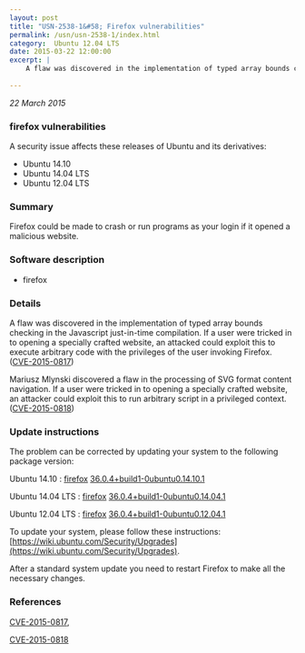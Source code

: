 ```yaml
---
layout: post
title: "USN-2538-1&#58; Firefox vulnerabilities"
permalink: /usn/usn-2538-1/index.html
category:  Ubuntu 12.04 LTS
date: 2015-03-22 12:00:00
excerpt: |
    A flaw was discovered in the implementation of typed array bounds checking in the Javascript just-in-time compilation. If a user were tricked in to opening a specially crafted website, an attacked could exploit this to execute arbitrary code with the privileges of the user invoking Firefox. ([CVE-2015-0817](http://people.ubuntu.com/~ubuntu-security/cve/CVE-2015-0817))
    
--- 
```

 
 

*22 March 2015*

### firefox vulnerabilities

A security issue affects these releases of Ubuntu and its derivatives:

* Ubuntu 14.10
* Ubuntu 14.04 LTS
* Ubuntu 12.04 LTS

### Summary

Firefox could be made to crash or run programs as your login if it opened a malicious website.

### Software description

* firefox 

### Details

A flaw was discovered in the implementation of typed array bounds checking in the Javascript just-in-time compilation. If a user were tricked in to opening a specially crafted website, an attacked could exploit this to execute arbitrary code with the privileges of the user invoking Firefox. ([CVE-2015-0817](http://people.ubuntu.com/~ubuntu-security/cve/CVE-2015-0817))

Mariusz Mlynski discovered a flaw in the processing of SVG format content navigation. If a user were tricked in to opening a specially crafted website, an attacker could exploit this to run arbitrary script in a privileged context. ([CVE-2015-0818](http://people.ubuntu.com/~ubuntu-security/cve/CVE-2015-0818)) 

### Update instructions

The problem can be corrected by updating your system to the following package version:

Ubuntu 14.10
 : [firefox](https://launchpad.net/ubuntu/+source/firefox) <span> [36.0.4+build1-0ubuntu0.14.10.1](https://launchpad.net/ubuntu/+source/firefox/36.0.4+build1-0ubuntu0.14.10.1) </span> 

Ubuntu 14.04 LTS
 : [firefox](https://launchpad.net/ubuntu/+source/firefox) <span> [36.0.4+build1-0ubuntu0.14.04.1](https://launchpad.net/ubuntu/+source/firefox/36.0.4+build1-0ubuntu0.14.04.1) </span> 

Ubuntu 12.04 LTS
 : [firefox](https://launchpad.net/ubuntu/+source/firefox) <span> [36.0.4+build1-0ubuntu0.12.04.1](https://launchpad.net/ubuntu/+source/firefox/36.0.4+build1-0ubuntu0.12.04.1) </span> 

To update your system, please follow these instructions: [https://wiki.ubuntu.com/Security/Upgrades](https://wiki.ubuntu.com/Security/Upgrades).

After a standard system update you need to restart Firefox to make all the necessary changes. 

### References

 
 [CVE-2015-0817](http://people.ubuntu.com/~ubuntu-security/cve/CVE-2015-0817), 

 [CVE-2015-0818](http://people.ubuntu.com/~ubuntu-security/cve/CVE-2015-0818)
 

